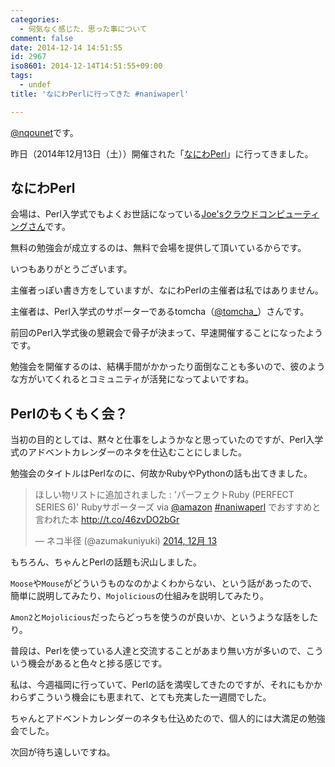 ```yaml
---
categories:
  - 何気なく感じた、思った事について
comment: false
date: 2014-12-14 14:51:55
id: 2967
iso8601: 2014-12-14T14:51:55+09:00
tags:
  - undef
title: 'なにわPerlに行ってきた #naniwaperl'

---
```


<p><a href="https://twitter.com/nqounet">@nqounet</a>です。</p>

<p>昨日（2014年12月13日（土））開催された「<a href="http://naniwaperl.doorkeeper.jp/events/17870">なにわPerl</a>」に行ってきました。</p>



<h2>なにわPerl</h2>

<p>会場は、Perl入学式でもよくお世話になっている<a href="http://www.joeswebhosting.net/" target="_blank">Joe'sクラウドコンピューティングさん</a>です。</p>

<p>無料の勉強会が成立するのは、無料で会場を提供して頂いているからです。</p>

<p>いつもありがとうございます。</p>

<p>主催者っぽい書き方をしていますが、なにわPerlの主催者は私ではありません。</p>

<p>主催者は、Perl入学式のサポーターであるtomcha（<a href="https://twitter.com/tomcha_" target="_blank">@tomcha_</a>）さんです。</p>

<p>前回のPerl入学式後の懇親会で骨子が決まって、早速開催することになったようです。</p>

<p>勉強会を開催するのは、結構手間がかかったり面倒なことも多いので、彼のような方がいてくれるとコミュニティが活発になってよいですね。</p>

<h2>Perlのもくもく会？</h2>

<p>当初の目的としては、黙々と仕事をしようかなと思っていたのですが、Perl入学式のアドベントカレンダーのネタを仕込むことにしました。</p>

<p>勉強会のタイトルはPerlなのに、何故かRubyやPythonの話も出てきました。</p>

<blockquote class="twitter-tweet" lang="ja"><p>ほしい物リストに追加されました : &#39;パーフェクトRuby (PERFECT SERIES 6)&#39; Rubyサポーターズ via <a href="https://twitter.com/amazon">@amazon</a> <a href="https://twitter.com/hashtag/naniwaperl?src=hash">#naniwaperl</a> でおすすめと言われた本 <a href="http://t.co/46zvDO2bGr">http://t.co/46zvDO2bGr</a></p>&mdash; ネコ半径 (@azumakuniyuki) <a href="https://twitter.com/azumakuniyuki/status/543662945830330369">2014, 12月 13</a></blockquote>

<script async src="//platform.twitter.com/widgets.js" charset="utf-8"></script>

<p>もちろん、ちゃんとPerlの話題も沢山しました。</p>

<p><code>Moose</code>や<code>Mouse</code>がどういうものなのかよくわからない、という話があったので、簡単に説明してみたり、<code>Mojolicious</code>の仕組みを説明してみたり。</p>

<p><code>Amon2</code>と<code>Mojolicious</code>だったらどっちを使うのが良いか、というような話をしたり。</p>

<p>普段は、Perlを使っている人達と交流することがあまり無い方が多いので、こういう機会があると色々と捗る感じです。</p>

<p>私は、今週福岡に行っていて、Perlの話を満喫してきたのですが、それにもかかわらずこういう機会にも恵まれて、とても充実した一週間でした。</p>

<p>ちゃんとアドベントカレンダーのネタも仕込めたので、個人的には大満足の勉強会でした。</p>

<p>次回が待ち遠しいですね。</p>
    	